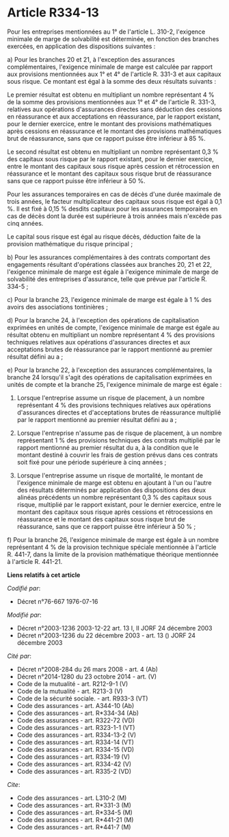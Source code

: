 # Article R334-13

Pour les entreprises mentionnées au 1° de l'article L. 310-2, l'exigence minimale de marge de solvabilité est déterminée, en
fonction des branches exercées, en application des dispositions suivantes :

a) Pour les branches 20 et 21, à l'exception des assurances complémentaires, l'exigence minimale de marge est calculée par
rapport aux provisions mentionnées aux 1° et 4° de l'article R. 331-3 et aux capitaux sous risque. Ce montant est égal à la
somme des deux résultats suivants :

Le premier résultat est obtenu en multipliant un nombre représentant 4 % de la somme des provisions mentionnées aux 1° et 4°
de l'article R. 331-3, relatives aux opérations d'assurances directes sans déduction des cessions en réassurance et aux
acceptations en réassurance, par le rapport existant, pour le dernier exercice, entre le montant des provisions mathématiques
après cessions en réassurance et le montant des provisions mathématiques brut de réassurance, sans que ce rapport puisse être
inférieur à 85 %.

Le second résultat est obtenu en multipliant un nombre représentant 0,3 % des capitaux sous risque par le rapport existant,
pour le dernier exercice, entre le montant des capitaux sous risque après cession et rétrocession en réassurance et le
montant des capitaux sous risque brut de réassurance sans que ce rapport puisse être inférieur à 50 %.

Pour les assurances temporaires en cas de décès d'une durée maximale de trois années, le facteur multiplicateur des capitaux
sous risque est égal à 0,1 %. Il est fixé à 0,15 % desdits capitaux pour les assurances temporaires en cas de décès dont la
durée est supérieure à trois années mais n'excède pas cinq années.

Le capital sous risque est égal au risque décès, déduction faite de la provision mathématique du risque principal ;

b) Pour les assurances complémentaires à des contrats comportant des engagements résultant d'opérations classées aux branches
20, 21 et 22, l'exigence minimale de marge est égale à l'exigence minimale de marge de solvabilité des entreprises
d'assurance, telle que prévue par l'article R. 334-5 ;

c) Pour la branche 23, l'exigence minimale de marge est égale à 1 % des avoirs des associations tontinières ;

d) Pour la branche 24, à l'exception des opérations de capitalisation exprimées en unités de compte, l'exigence minimale de
marge est égale au résultat obtenu en multipliant un nombre représentant 4 % des provisions techniques relatives aux
opérations d'assurances directes et aux acceptations brutes de réassurance par le rapport mentionné au premier résultat
défini au a ;

e) Pour la branche 22, à l'exception des assurances complémentaires, la branche 24 lorsqu'il s'agit des opérations de
capitalisation exprimées en unités de compte et la branche 25, l'exigence minimale de marge est égale :

1. Lorsque l'entreprise assume un risque de placement, à un nombre représentant 4 % des provisions techniques relatives aux
opérations d'assurances directes et d'acceptations brutes de réassurance multiplié par le rapport mentionné au premier
résultat défini au a ;

2. Lorsque l'entreprise n'assume pas de risque de placement, à un nombre représentant 1 % des provisions techniques des
contrats multiplié par le rapport mentionné au premier résultat du a, à la condition que le montant destiné à couvrir les
frais de gestion prévus dans ces contrats soit fixé pour une période supérieure à cinq années ;

3. Lorsque l'entreprise assume un risque de mortalité, le montant de l'exigence minimale de marge est obtenu en ajoutant à
l'un ou l'autre des résultats déterminés par application des dispositions des deux alinéas précédents un nombre représentant
0,3 % des capitaux sous risque, multiplié par le rapport existant, pour le dernier exercice, entre le montant des capitaux
sous risque après cessions et rétrocessions en réassurance et le montant des capitaux sous risque brut de réassurance, sans
que ce rapport puisse être inférieur à 50 % ;

f) Pour la branche 26, l'exigence minimale de marge est égale à un nombre représentant 4 % de la provision technique spéciale
mentionnée à l'article R. 441-7, dans la limite de la provision mathématique théorique mentionnée à l'article R. 441-21.

**Liens relatifs à cet article**

_Codifié par_:

  - Décret n°76-667 1976-07-16

_Modifié par_:

  - Décret n°2003-1236 2003-12-22 art. 13 I, II JORF 24 décembre 2003
  - Décret n°2003-1236 du 22 décembre 2003 - art. 13 () JORF 24 décembre 2003

_Cité par_:

  - Décret n°2008-284 du 26 mars 2008 - art. 4 (Ab)
  - Décret n°2014-1280 du 23 octobre 2014 - art. (V)
  - Code de la mutualité - art. R212-9-1 (V)
  - Code de la mutualité - art. R213-3 (V)
  - Code de la sécurité sociale. - art. R933-3 (VT)
  - Code des assurances - art. A344-10 (Ab)
  - Code des assurances - art. R*334-34 (Ab)
  - Code des assurances - art. R322-72 (VD)
  - Code des assurances - art. R323-1-1 (VT)
  - Code des assurances - art. R334-13-2 (V)
  - Code des assurances - art. R334-14 (VT)
  - Code des assurances - art. R334-15 (VD)
  - Code des assurances - art. R334-19 (V)
  - Code des assurances - art. R334-42 (V)
  - Code des assurances - art. R335-2 (VD)

_Cite_:

  - Code des assurances - art. L310-2 (M)
  - Code des assurances - art. R*331-3 (M)
  - Code des assurances - art. R*334-5 (M)
  - Code des assurances - art. R*441-21 (M)
  - Code des assurances - art. R*441-7 (M)
